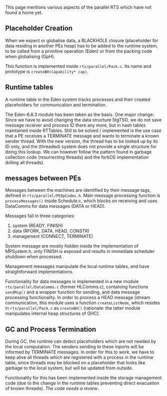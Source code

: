 
This page mentions various aspects of the parallel RTS which have not found a home yet.

## Placeholder Creation


When we expect or globalise data, a BLACKHOLE closure (placeholder for data residing in another PEs heap) has to be added to the runtime system, to be called from a primitive operation (Eden) or from the packing code when globalising (GpH).


This function is implemented inside `rts/parallel/Pack.c`. Its name and prototype is `createBH(Capability* cap)`.

## Runtime tables


A runtime table in the Eden system tracks processes and their created placeholders for communication and termination.


The Eden-6.8.3 module has been taken as the basis. One major change: Since we have to avoid changing the data structure StgTSO, we do  not save message receiver and process ID there any more, but in hash tables maintained inside RTTables.  Still to be solved / implemented is the use case that a PE receives  a TERMINATE message and wants to terminate a known sender thread. With the new version, the thread has to be looked up by its ID only, and the  (threaded) system does not provide a single structure for doing this lookup. We can however follow the pattern found in garbage collection code (resurrecting threads) and the forkOS implementation (killing all threads).

## messages between PEs


Messages between the machines are identified by their message tags, defined in `rts/parallel/PEOpCodes.h`. Main message processing function is `processMessages()` inside Schedule.c, which blocks on receiving and uses DataComms for data messages (DATA or HEAD).


Messages fall in three categories:

1. system (READY, FINISH)
1. data (RFORK, DATA, HEAD, CONSTR)
1. management (CONNECT, TERMINATE)


System message are mostly hidden inside the implementation of MPSystem.h, only FINISH is exposed and results in immediate scheduler shutdown when processed.


Management messages manipulate the local runtime tables, and have straightforward implementations.


Functionality for data messages is implemented in a new module `rts/parallel/DataComms.c` (former HLComms.c), containing functions `sendMsg()` and a wrapper function for sending, and data message processing functionality.  In order to process a HEAD message (stream communication, this module uses a function `createListNode`, which resides in `rts/parallel/Pack.c` as `createBH()` (rationale: the latter module manipulates internal heap structures of GHC).

## GC and Process Termination


During GC, the runtime can detect placeholders which are not needed by the local computation. The senders sending to these inports will be informed by TERMINATE messages. In order for this to work, we have to keep alive all threads which are registered with a process in the runtime table, since threads may be blocked on a placeholder that looks like garbage to the local system, but will be updated from outside.


Functionality for this has been implemented inside the storage management code (due to the change in the runtime tables preventing direct evacuation of known threads). *The code needs a review*.
